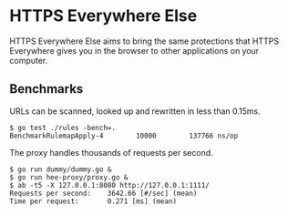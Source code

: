 # HTTPS Everywhere Else

HTTPS Everywhere Else aims to bring the same protections that HTTPS Everywhere
gives you in the browser to other applications on your computer.

## Benchmarks

URLs can be scanned, looked up and rewritten in less than 0.15ms.

```
$ go test ./rules -bench=.
BenchmarkRulemapApply-4   	   10000	    137766 ns/op
```

The proxy handles thousands of requests per second.

```
$ go run dummy/dummy.go &
$ go run hee-proxy/proxy.go &
$ ab -t5 -X 127.0.0.1:8080 http://127.0.0.1:1111/
Requests per second:    3642.66 [#/sec] (mean)
Time per request:       0.271 [ms] (mean)
```
